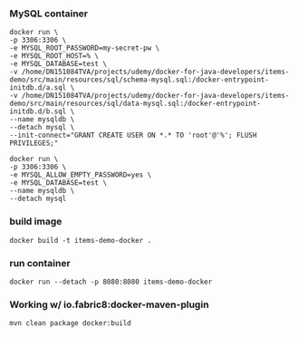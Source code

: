 ### MySQL container
```
docker run \
-p 3306:3306 \
-e MYSQL_ROOT_PASSWORD=my-secret-pw \
-e MYSQL_ROOT_HOST=% \
-e MYSQL_DATABASE=test \
-v /home/DN151084TVA/projects/udemy/docker-for-java-developers/items-demo/src/main/resources/sql/schema-mysql.sql:/docker-entrypoint-initdb.d/a.sql \
-v /home/DN151084TVA/projects/udemy/docker-for-java-developers/items-demo/src/main/resources/sql/data-mysql.sql:/docker-entrypoint-initdb.d/b.sql \
--name mysqldb \
--detach mysql \
--init-connect="GRANT CREATE USER ON *.* TO 'root'@'%'; FLUSH PRIVILEGES;"
```
```
docker run \
-p 3306:3306 \
-e MYSQL_ALLOW_EMPTY_PASSWORD=yes \
-e MYSQL_DATABASE=test \
--name mysqldb \
--detach mysql
```
### build image
```
docker build -t items-demo-docker .
```

### run container
```
docker run --detach -p 8080:8080 items-demo-docker
```

### Working w/ io.fabric8:docker-maven-plugin
```
mvn clean package docker:build
```